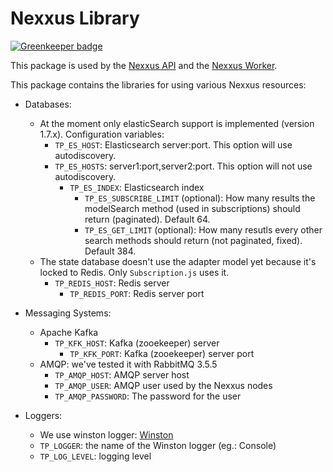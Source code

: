 # Nexxus Library

[![Greenkeeper badge](https://badges.greenkeeper.io/Mayhem93/nexxus-lib.svg)](https://greenkeeper.io/)

This package is used by the [Nexxus API](https://github.com/Mayhem93/nexxus-api) and the [Nexxus Worker](https://github.com/Mayhem93/nexxus-worker).

This package contains the libraries for using various Nexxus resources:

* Databases:
  * At the moment only elasticSearch support is implemented (version 1.7.x). Configuration variables:
    * `TP_ES_HOST`: Elasticsearch server:port. This option will use autodiscovery.
    * `TP_ES_HOSTS`: server1:port,server2:port. This option will not use autodiscovery.
      * `TP_ES_INDEX`: Elasticsearch index
        * `TP_ES_SUBSCRIBE_LIMIT` (optional): How many results the modelSearch method (used in subscriptions) should return (paginated). Default 64.
        * `TP_ES_GET_LIMIT` (optional): How many resutls every other search methods should return (not paginated, fixed). Default 384.
  * The state database doesn't use the adapter model yet because it's locked to Redis. Only `Subscription.js` uses it.
    * `TP_REDIS_HOST`: Redis server
      * `TP_REDIS_PORT`: Redis server port

* Messaging Systems:
  * Apache Kafka
    * `TP_KFK_HOST`: Kafka (zooekeeper) server
      * `TP_KFK_PORT`: Kafka (zooekeeper) server port
  * AMQP: we've tested it with RabbitMQ 3.5.5
    * `TP_AMQP_HOST`: AMQP server host
    * `TP_AMQP_USER`: AMQP user used by the Nexxus nodes
    * `TP_AMQP_PASSWORD`: The password for the user

* Loggers:
  * We use winston logger: [Winston](https://github.com/winstonjs/winston)
  * `TP_LOGGER`: the name of the Winston logger (eg.: Console)
  * `TP_LOG_LEVEL`: logging level
